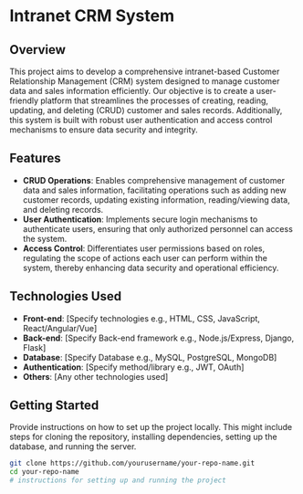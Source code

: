 # Intranet CRM System

## Overview

This project aims to develop a comprehensive intranet-based Customer Relationship Management (CRM) system designed to manage customer data and sales information efficiently. Our objective is to create a user-friendly platform that streamlines the processes of creating, reading, updating, and deleting (CRUD) customer and sales records. Additionally, this system is built with robust user authentication and access control mechanisms to ensure data security and integrity.

## Features

- **CRUD Operations**: Enables comprehensive management of customer data and sales information, facilitating operations such as adding new customer records, updating existing information, reading/viewing data, and deleting records.
- **User Authentication**: Implements secure login mechanisms to authenticate users, ensuring that only authorized personnel can access the system.
- **Access Control**: Differentiates user permissions based on roles, regulating the scope of actions each user can perform within the system, thereby enhancing data security and operational efficiency.

## Technologies Used

- **Front-end**: [Specify technologies e.g., HTML, CSS, JavaScript, React/Angular/Vue]
- **Back-end**: [Specify Back-end framework e.g., Node.js/Express, Django, Flask]
- **Database**: [Specify Database e.g., MySQL, PostgreSQL, MongoDB]
- **Authentication**: [Specify method/library e.g., JWT, OAuth]
- **Others**: [Any other technologies used]

## Getting Started

Provide instructions on how to set up the project locally. This might include steps for cloning the repository, installing dependencies, setting up the database, and running the server.

```bash
git clone https://github.com/yourusername/your-repo-name.git
cd your-repo-name
# instructions for setting up and running the project
